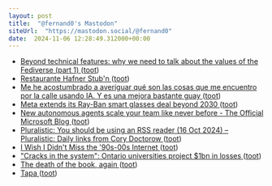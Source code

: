 ```yaml
---
layout: post
title:  "@fernand0's Mastodon"
siteUrl:  "https://mastodon.social/@fernand0"
date:  2024-11-06 12:28:49.312000+00:00
---
```

*  [Beyond technical features: why we need to talk about the values of the Fediverse (part 1) ](https://blog.elenarossini.com/the-values-of-the-fediverse-ethical-social-media) ([toot](https://mastodon.social/@fernand0/113436008730327382))
*  [Restaurante  Hafner Stub'n ](https://www.flickr.com/photos/fernand0/54080256379) ([toot](https://mastodon.social/@fernand0/113435736326300005))
*  [Me he acostumbrado a averiguar qué son las cosas que me encuentro por la calle usando IA. Y es una mejora bastante guay ](https://www.xataka.com/aplicaciones/me-he-acostumbrado-a-averiguar-que-cosas-que-me-encuentro-calle-usando-ia-mejora-bastante-gua) ([toot](https://mastodon.social/@fernand0/113435709555117110))
*  [Meta extends its Ray-Ban smart glasses deal beyond 2030 ](https://www.theverge.com/2024/9/17/24247236/meta-ray-ban-smart-glasses-essilorluxottic) ([toot](https://mastodon.social/@fernand0/113435615473225254))
*  [New autonomous agents scale your team like never before - The Official Microsoft Blog ](https://blogs.microsoft.com/blog/2024/10/21/new-autonomous-agents-scale-your-team-like-never-before) ([toot](https://mastodon.social/@fernand0/113435250180493874))
*  [Pluralistic: You should be using an RSS reader (16 Oct 2024) – Pluralistic: Daily links from Cory Doctorow ](https://pluralistic.net/2024/10/16/keep-it-really-simple-stupid) ([toot](https://mastodon.social/@fernand0/113434310772800909))
*  [I Wish I Didn't Miss the '90s-00s Internet ](https://rohan.ga/blog/early-internet) ([toot](https://mastodon.social/@fernand0/113433549727205518))
*  ["Cracks in the system": Ontario universities project $1bn in losses ](https://thepienews.com/ontario-universities-project-1-billion-losses) ([toot](https://mastodon.social/@fernand0/113431715429609071))
*  [The death of the book, again ](https://crookedtimber.org/2024/10/20/the-death-of-the-book-again) ([toot](https://mastodon.social/@fernand0/113431463887978665))
*  [Tapa ](https://avecesunafoto.wordpress.com/2024/11/05/tapa) ([toot](https://mastodon.social/@fernand0/113431435057383860))
